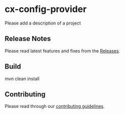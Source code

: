 # cx-config-provider
Please add a description of a project

## Release Notes
Please read latest features and fixes from the [Releases](https://github.com/checkmarx-ltd/Ccx-config-provider/releases/latest).

## Build
mvn clean install

## Contributing
Please read through our [contributing guidelines](CONTRIBUTING.md).